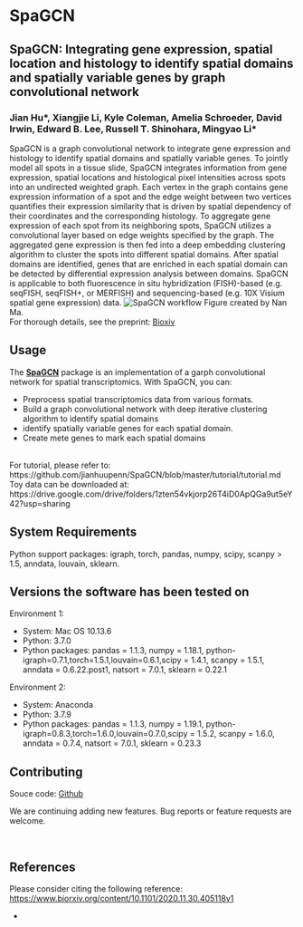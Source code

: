 # SpaGCN

## SpaGCN: Integrating gene expression, spatial location and histology to identify spatial domains and spatially variable genes by graph convolutional network


### Jian Hu*, Xiangjie Li, Kyle Coleman, Amelia Schroeder, David Irwin, Edward B. Lee, Russell T. Shinohara, Mingyao Li*

SpaGCN is a graph convolutional network to integrate gene expression and histology to identify spatial domains and spatially variable genes. To jointly model all spots in a tissue slide, SpaGCN integrates information from gene expression, spatial locations and histological pixel intensities across spots into an undirected weighted graph. Each vertex in the graph contains gene expression information of a spot and the edge weight between two vertices quantifies their expression similarity that is driven by spatial dependency of their coordinates and the corresponding histology. To aggregate gene expression of each spot from its neighboring spots, SpaGCN utilizes a convolutional layer based on edge weights specified by the graph. The aggregated gene expression is then fed into a deep embedding clustering algorithm to cluster the spots into different spatial domains. After spatial domains are identified, genes that are enriched in each spatial domain can be detected by differential expression analysis between domains. SpaGCN is applicable to both fluorescence in situ hybridization (FISH)-based (e.g. seqFISH, seqFISH+, or MERFISH) and sequencing-based (e.g. 10X Visium spatial gene expression) data. 
![SpaGCN workflow](docs/asserts/images/workflow.jpg)
Figure created by Nan Ma.
<br>
For thorough details, see the preprint: [Bioxiv](https://www.biorxiv.org/content/10.1101/2020.11.30.405118v1)
<br>

## Usage

The [**SpaGCN**](https://github.com/jianhuupenn/SpaGCN) package is an implementation of a garph convolutional network for spatial transcriptomics. With SpaGCN, you can:

- Preprocess spatial transcriptomics data from various formats.
- Build a graph convolutional network with deep iterative clustering algorithm to identify spatial domains
- identify spatially variable genes for each spatial domain.
- Create mete genes to mark each spatial domains

<br>
For tutorial, please refer to: https://github.com/jianhuupenn/SpaGCN/blob/master/tutorial/tutorial.md
<br>
Toy data can be downloaded at: https://drive.google.com/drive/folders/1zten54vkjorp26T4iD0ApQGa9ut5eY42?usp=sharing

## System Requirements
Python support packages: igraph, torch, pandas, numpy, scipy, scanpy > 1.5, anndata, louvain, sklearn.

## Versions the software has been tested on
Environment 1:
- System: Mac OS 10.13.6
- Python: 3.7.0
- Python packages: pandas = 1.1.3, numpy = 1.18.1, python-igraph=0.7.1,torch=1.5.1,louvain=0.6.1,scipy = 1.4.1, scanpy = 1.5.1, anndata = 0.6.22.post1, natsort = 7.0.1, sklearn = 0.22.1

Environment 2:
- System: Anaconda
- Python: 3.7.9
- Python packages: pandas = 1.1.3, numpy = 1.19.1, python-igraph=0.8.3,torch=1.6.0,louvain=0.7.0,scipy = 1.5.2, scanpy = 1.6.0, anndata = 0.7.4, natsort = 7.0.1, sklearn = 0.23.3

## Contributing

Souce code: [Github](https://github.com/jianhuupenn/SpaGCN)  

We are continuing adding new features. Bug reports or feature requests are welcome.

<br>


## References

Please consider citing the following reference:
https://www.biorxiv.org/content/10.1101/2020.11.30.405118v1

- 
<br>
